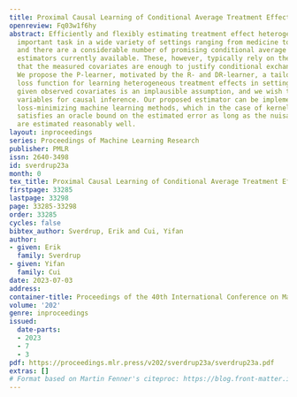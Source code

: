 ```yaml
---
title: Proximal Causal Learning of Conditional Average Treatment Effects
openreview: Fq03w1f6hy
abstract: Efficiently and flexibly estimating treatment effect heterogeneity is an
  important task in a wide variety of settings ranging from medicine to marketing,
  and there are a considerable number of promising conditional average treatment effect
  estimators currently available. These, however, typically rely on the assumption
  that the measured covariates are enough to justify conditional exchangeability.
  We propose the P-learner, motivated by the R- and DR-learner, a tailored two-stage
  loss function for learning heterogeneous treatment effects in settings where exchangeability
  given observed covariates is an implausible assumption, and we wish to rely on proxy
  variables for causal inference. Our proposed estimator can be implemented by off-the-shelf
  loss-minimizing machine learning methods, which in the case of kernel regression
  satisfies an oracle bound on the estimated error as long as the nuisance components
  are estimated reasonably well.
layout: inproceedings
series: Proceedings of Machine Learning Research
publisher: PMLR
issn: 2640-3498
id: sverdrup23a
month: 0
tex_title: Proximal Causal Learning of Conditional Average Treatment Effects
firstpage: 33285
lastpage: 33298
page: 33285-33298
order: 33285
cycles: false
bibtex_author: Sverdrup, Erik and Cui, Yifan
author:
- given: Erik
  family: Sverdrup
- given: Yifan
  family: Cui
date: 2023-07-03
address: 
container-title: Proceedings of the 40th International Conference on Machine Learning
volume: '202'
genre: inproceedings
issued:
  date-parts:
  - 2023
  - 7
  - 3
pdf: https://proceedings.mlr.press/v202/sverdrup23a/sverdrup23a.pdf
extras: []
# Format based on Martin Fenner's citeproc: https://blog.front-matter.io/posts/citeproc-yaml-for-bibliographies/
---
```

